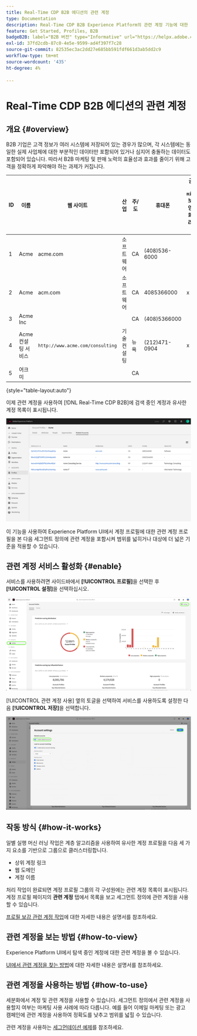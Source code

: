 ```yaml
---
title: Real-Time CDP B2B 에디션의 관련 계정
type: Documentation
description: Real-Time CDP B2B Experience Platform의 관련 계정 기능에 대한 개요 및 추가 정보입니다.
feature: Get Started, Profiles, B2B
badgeB2B: label="B2B 버전" type="Informative" url="https://helpx.adobe.com/kr/legal/product-descriptions/real-time-customer-data-platform-b2b-edition-prime-and-ultimate-packages.html newtab=true"
exl-id: 37fd2cdb-87c0-4e5e-9599-ad4f397f7c28
source-git-commit: 82535ec3ac2dd27e685bb591fdf661d3ab5dd2c9
workflow-type: tm+mt
source-wordcount: '435'
ht-degree: 4%

---
```


# Real-Time CDP B2B 에디션의 관련 계정

## 개요 {#overview}

B2B 기업은 고객 정보가 여러 시스템에 저장되어 있는 경우가 많으며, 각 시스템에는 동일한 실제 사업체에 대한 부분적인 데이터만 포함되어 있거나 심지어 충돌하는 데이터도 포함되어 있습니다. 따라서 B2B 마케팅 및 판매 노력의 효율성과 효과를 줄이기 위해 고객을 정확하게 파악해야 하는 과제가 커집니다.

| ID | 이름 | 웹 사이트 | 산업 | 주/도 | 휴대폰 | 금액이 `$1 million`보다 큰 영업 기회가 열려 있습니다. |
|---|---|---|---|---|---|---|
| 1 | Acme | acme.com | 소프트웨어 | CA | (408)536-6000 |   |
| 2 | Acme | acm.com | 소프트웨어 | CA | 4085366000 | x |
| 3 | Acme Inc |   |   | CA | (408)5366000 |   |
| 4 | Acme 컨설팅 서비스 | `http://www.acme.com/consulting` | 기술 컨설팅 | 뉴욕 | (212)471-0904 | x |
| 5 | 어크미 |   |   | CA |   |   |

{style="table-layout:auto"}

이제 관련 계정을 사용하여 [!DNL Real-Time CDP B2B]에 검색 중인 계정과 유사한 계정 목록이 표시됩니다.

![Experience Platform UI에서 관련 계정을 표시하는 화면입니다.](/help/rtcdp/b2b-ai-ml-services/assets/related-accounts-in-ui.png)

이 기능을 사용하여 Experience Platform UI에서 계정 프로필에 대한 관련 계정 프로필을 본 다음 세그먼트 정의에 관련 계정을 포함시켜 범위를 넓히거나 대상에 더 넓은 기준을 적용할 수 있습니다.

## 관련 계정 서비스 활성화 {#enable}

서비스를 사용하려면 사이드바에서 **[!UICONTROL 프로필]**&#x200B;을 선택한 후 **[!UICONTROL 설정]**&#x200B;을 선택하십시오.

![Experience Platform UI에서 프로필 및 설정을 강조 표시합니다.](../assets/../b2b-ai-ml-services/assets/related-account-settings.png)

[!UICONTROL 관련 계정 사용] 옆의 토글을 선택하여 서비스를 사용하도록 설정한 다음 **[!UICONTROL 저장]**&#x200B;을 선택합니다.

![전환 및 저장을 강조 표시하는 계정 설정 화면](../assets/../b2b-ai-ml-services/assets/related-account-toggle.png)

## 작동 방식 {#how-it-works}

일별 실행 머신 러닝 작업은 계층 알고리즘을 사용하여 유사한 계정 프로필을 다음 세 가지 요소를 기반으로 그룹으로 클러스터링합니다.

* 상위 계정 링크
* 웹 도메인
* 계정 이름

처리 작업이 완료되면 계정 프로필 그룹의 각 구성원에는 관련 계정 목록이 표시됩니다. 계정 프로필 페이지의 **관련 계정** 탭에서 목록을 보고 세그먼트 정의에 관련 계정을 사용할 수 있습니다.

[프로필 보강 관련 계정 작업](/help/dataflows/ui/b2b/monitor-profile-enrichment.md)에 대한 자세한 내용은 설명서를 참조하세요.

## 관련 계정을 보는 방법 {#how-to-view}

Experience Platform UI에서 탐색 중인 계정에 대한 관련 계정을 볼 수 있습니다.

[UI에서 관련 계정을 찾는 방법](/help/rtcdp/accounts/account-profile-ui-guide.md#related-accounts-tab)에 대한 자세한 내용은 설명서를 참조하세요.

## 관련 계정을 사용하는 방법 {#how-to-use}

세분화에서 계정 및 관련 계정을 사용할 수 있습니다. 세그먼트 정의에서 관련 계정을 사용할지 여부는 마케팅 사용 사례에 따라 다릅니다. 예를 들어 이메일 마케팅 또는 광고 캠페인에 관련 계정을 사용하여 정확도를 낮추고 범위를 넓힐 수 있습니다.

관련 계정을 사용하는 [세그먼테이션 예제](/help/rtcdp/segmentation/b2b.md#related-accounts)를 참조하세요.
